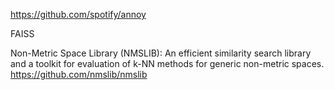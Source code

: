 
https://github.com/spotify/annoy

FAISS

Non-Metric Space Library (NMSLIB): An efficient similarity search library and a toolkit for evaluation of k-NN methods for generic non-metric spaces.
https://github.com/nmslib/nmslib
